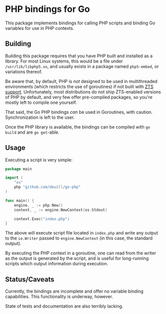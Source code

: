 # PHP bindings for Go

This package implements bindings for calling PHP scripts and binding Go variables for use in PHP contexts.

## Building

Building this package requires that you have PHP built and installed as a library. For most Linux systems, this would be a file under `/usr/lib/libphp5.so`, and usually exists in a package named `php5-embed`, or variations thereof.

Be aware that, by default, PHP is *not* designed to be used in multithreaded environments (which restricts the use of goroutines) if not built with [ZTS support](https://secure.php.net/manual/en/pthreads.requirements.php). Unfortunately, most distributions do not ship ZTS-enabled versions of PHP by default, and very few offer pre-compiled packages, so you're mostly left to compile one yourself.

That said, the Go PHP bindings *can* be used in Goroutines, with caution. Synchronization is left to the user.

Once the PHP library is available, the bindings can be compiled with `go build` and are `go get`-able.

## Usage

Executing a script is very simple:

```go
package main

import (
    "os"
    php "github.com/deuill/go-php"
)

func main() {
    engine, _ := php.New()
    context, _ := engine.NewContext(os.Stdout)

    context.Exec("index.php")
}
```

The above will execute script file located in `index.php` and write any output to the `io.Writer` passed to `engine.NewContext` (in this case, the standard output).

By executing the PHP context in a goroutine, one can read from the writer as the output is generated by the script, and is useful for long-running scripts which output information during execution.

## Status/Caveats

Currently, the bindings are incomplete and offer no variable binding capabilities. This functionality is underway, however.

State of tests and documentation are also terribly lacking.